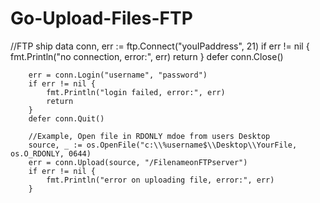 # Go-Upload-Files-FTP
//FTP ship data
		conn, err := ftp.Connect("youIPaddress", 21)
		if err != nil {
			fmt.Println("no connection, error:", err)
			return
		}
		defer conn.Close()

		err = conn.Login("username", "password")
		if err != nil {
			fmt.Println("login failed, error:", err)
			return
		}
		defer conn.Quit()

		//Example, Open file in RDONLY mdoe from users Desktop
		source, _ := os.OpenFile("c:\\%username$\\Desktop\\YourFile, os.O_RDONLY, 0644)
		err = conn.Upload(source, "/FilenameonFTPserver")
		if err != nil {
			fmt.Println("error on uploading file, error:", err)
		}
